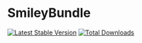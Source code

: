 SmileyBundle
============

[![Latest Stable Version](https://poser.pugx.org/kay/smileybundle/v/stable)](https://packagist.org/packages/kay/smileybundle)
[![Total Downloads](https://poser.pugx.org/kay/smileybundle/downloads)](https://packagist.org/packages/kay/smileybundle)
